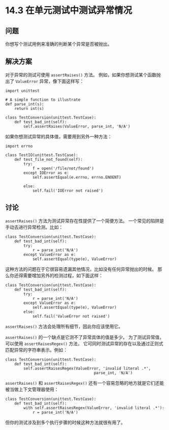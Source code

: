 # 14.3 在单元测试中测试异常情况

## 问题

你想写个测试用例来准确的判断某个异常是否被抛出。

## 解决方案

对于异常的测试可使用 `assertRaises()` 方法。 例如，如果你想测试某个函数抛出了 `ValueError` 异常，像下面这样写：

```
import unittest

# A simple function to illustrate
def parse_int(s):
    return int(s)

class TestConversion(unittest.TestCase):
    def test_bad_int(self):
        self.assertRaises(ValueError, parse_int, 'N/A')
```

如果你想测试异常的具体值，需要用到另外一种方法：

```
import errno

class TestIO(unittest.TestCase):
    def test_file_not_found(self):
        try:
            f = open('/file/not/found')
        except IOError as e:
            self.assertEqual(e.errno, errno.ENOENT)

        else:
            self.fail('IOError not raised')
```

## 讨论

`assertRaises()` 方法为测试异常存在性提供了一个简便方法。 一个常见的陷阱是手动去进行异常检测。比如：

```
class TestConversion(unittest.TestCase):
    def test_bad_int(self):
        try:
            r = parse_int('N/A')
        except ValueError as e:
            self.assertEqual(type(e), ValueError)
```

这种方法的问题在于它很容易遗漏其他情况，比如没有任何异常抛出的时候。 那么你还得需要增加另外的检测过程，如下面这样：

```
class TestConversion(unittest.TestCase):
    def test_bad_int(self):
        try:
            r = parse_int('N/A')
        except ValueError as e:
            self.assertEqual(type(e), ValueError)
        else:
            self.fail('ValueError not raised')
```

`assertRaises()` 方法会处理所有细节，因此你应该使用它。

`assertRaises()` 的一个缺点是它测不了异常具体的值是多少。 为了测试异常值，可以使用 `assertRaisesRegex()` 方法， 它可同时测试异常的存在以及通过正则式匹配异常的字符串表示。例如：

```
class TestConversion(unittest.TestCase):
    def test_bad_int(self):
        self.assertRaisesRegex(ValueError, 'invalid literal .*',
                                       parse_int, 'N/A')
```

`assertRaises()` 和 `assertRaisesRegex()` 还有一个容易忽略的地方就是它们还能被当做上下文管理器使用：

```
class TestConversion(unittest.TestCase):
    def test_bad_int(self):
        with self.assertRaisesRegex(ValueError, 'invalid literal .*'):
            r = parse_int('N/A')
```

但你的测试涉及到多个执行步骤的时候这种方法就很有用了。